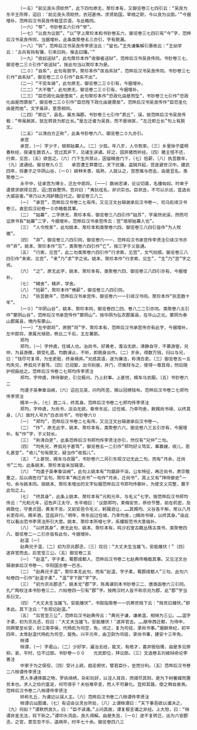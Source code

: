 <!-- { "loadSidebar": true } -->
      　　〔一五〕“前见良头须皎然”，此下四句原无，聚珍本有，又御览卷三七四引云：“吴良为东平王所荐，诏曰：‘前见良头须皎然，衣冠甚伟，求贤助国，宰相之职，今以良为议郎。’”今据增补。范晔后汉书吴良传载显宗语，与此略同。
      　　〔一六〕“荐”，书钞卷五六引作“举”。
      　　〔一七〕“以良为议郎”，“以”字上聚珍本和书钞卷五六、御览卷三七四引有“今”字，范晔后汉书吴良传同，当据增补。此条类聚卷五三亦引，字有脱漏。
      　　〔一八〕“钩”，范晔后汉书吴良传李贤注云：“留也。”王先谦集解引惠栋云：“王幼学云：‘古兵有钩有镶，引来曰钩，推去曰镶。’”
      　　〔一九〕“收奴送狱”，此句聚珍本作“收御者送狱”，范晔后汉书吴良传同。书钞卷三七、御览卷二三０引作“收送狱”。按此句当以聚珍本为是。
      　　〔二０〕“自系”，此句有脱字。聚珍本作“匡自系狱”，范晔后汉书吴良传同。书钞卷三七引作“自系狱”，御览卷二三０引作“自系不出”。
      　　〔二一〕“干突车骑”，此句原无，御览卷二三０引有，今据增补。
      　　〔二二〕“大不敬”，此句原无，御览卷二三０引有，今据增补。
      　　〔二三〕“臣恐政化由是堕矣”，此句聚珍本作“恐政化由是而坠”，书钞卷三七引作“恐政化由是而隳矣”，御览卷二三０引作“臣恐陛下政化由是隳矣”。范晔后汉书吴良传作“臣恐圣化由是而弛”。文字虽异，意思相同。
      　　〔二四〕“即丘”，县名，属东海郡。书钞卷三七引作“昴丘”，误。按范晔后汉书吴良传载：“帝虽赦匡，犹左转良为即丘长。”是左迁者为吴良，而不是徐匡，“左迁即丘长”句上有脱文。
      　　〔二五〕“以清白方正称”，此条书钞卷六八、御览卷二０九亦引。
      　　承宫
      　　承宫，〔一〕字少子，琅邪姑幕人。〔二〕少孤，年八岁，人令牧豕。〔三〕乡里徐子盛明春秋经，授诸生数百人。宫过其庐下，见诸生讲诵，好之，因弃猪而听经。〔四〕猪主怪不还，行索，见宫，〔五〕欲笞之。〔六〕门下生共禁止，因留精舍门下，〔七〕拾薪，〔八〕执苦数年，〔九〕遂通经。御览卷九０三　　承宫遭王莽篡位，天下扰攘，盗贼并起，宫遂避世汉中。建武四年，将妻子之华阴山谷，〔一０〕耕种禾黍，临熟，人就认之，宫悉推与而去，由是显名。类聚卷二一
      　　永平中，征承宫为博士，迁左中郎将。〔一一〕数纳忠谏，论议切直，名播匈奴。时单于遣使求欲得见宫，诏□宫自整饰。宫对曰：“夷狄炫名，非识实也。臣状丑，不可以示远，宜选长大威容者。”帝乃以大鸿胪魏应代之。御览卷三八二
      　　〔一〕　“承宫”，范晔后汉书卷二七有传。又见汪文台辑谢承后汉书卷一、司马彪续汉书卷三。袁宏后汉纪卷一０亦略载其事。
      　　〔二〕　“姑幕”，二字原无，聚珍本有，御览卷三八四引作“姑苏”，字虽然讹误，然而可证原书有“姑幕”二字，今据增补。范晔后汉书承宫传云：宫“琅邪姑幕人也”。
      　　〔三〕　“人令牧豕”，此句姚本、聚珍本和类聚卷六四、御览卷三八四引皆作“为人牧猪”。
      　　〔四〕　“弃”，御览卷三八四引同，御览卷六一一、范晔后汉书承宫传李贤注引续汉书亦作“弃”。姚本、聚珍本作“忘”，类聚卷六四引作“亡”。按三字于义皆通。
      　　〔五〕　“行索，见宫”，此二句类聚卷六四引作“行求索，见宫”，文气较顺。御览卷三八四引作“来索，见宫”，“来”乃“求”字之讹。姚本、聚珍本作“行求索，见生”，“生”乃“宫”字之讹。
      　　〔六〕　“之”，原无此字，姚本、聚珍本有，类聚卷六四、御览卷三八四引亦有，今据增补。
      　　〔七〕　“精舍”，精庐，学舍。
      　　〔八〕　“拾薪”，聚珍本作“樵薪”，御览卷三八四引同。
      　　〔九〕　“执苦数年”，范晔后汉书承宫传、御览卷六一一引续汉书同。聚珍本作“执苦数十年”。
      　　〔一０〕“华阴山谷”，姚本、聚珍本同，御览卷四二四、卷八二二引亦同。类聚卷八五引作“蒙阴山谷”，范晔后汉书承宫传作“蒙阴山”。按华阴为弘农郡属县，在华山之北。蒙阴为泰山郡属县，境内有蒙山。
      　　〔一一〕“左中郎将”，原脱“将”字，聚珍本有，范晔后汉书承宫传亦有此字，今据增补。左中郎将，隶属光禄勋，秩比二千石，主左署郎。
      　　郑均
      　　郑均，〔一〕字仲虞，任城人也。治尚书，好黄老，澹泊无欲，清静自守，不慕游宦。兄仲，为县游徼，颇受礼遗。均数谏止，不听，即脱身出作。〔二〕岁余，得数万钱，归以与兄，曰：“钱尽可复得，为坐吏赃，终身捐弃。”兄感其语，遂为廉洁，称清白吏。〔三〕御览卷五一五　　均失兄，养孤兄子甚笃，〔四〕已冠娶，出令别居，并门，尽推财与之，使得一尊其母，然后随护视振给之。范晔后汉书卷二七郑均传李贤注
      　　郑均，字仲虞，拜侍御史，引见极问，乃上封事。上甚悦，赐车马衣服。〔五〕书钞卷六二
      　　均遣子英奉章诣阙，〔六〕诏召见英，问均所苦，赐以冠帻钱布。范晔后汉书卷二七郑均传李贤注
      　　赐羊一头，〔七〕酒二斗，终其身。范晔后汉书卷二七郑均传李贤注
      　　郑均，字仲虞，为尚书，淡泊无欲。章帝东巡，过任城，乃幸均舍，敕赐尚书禄，以终其身，〔八〕故时人号为“白衣尚书”。书钞卷六０
      　　〔一〕　“郑均”，范晔后汉书卷二七有传。又见汪文台辑谢承后汉书卷一。
      　　〔二〕　“作”，原无此字，姚本、聚珍本有，类聚卷六六、御览卷八三五引亦有，今据增补。有“作”字，于义较长。
      　　〔三〕　“称清白吏”，此条范晔后汉书郑均传李贤注亦引，然仅有“兄仲”二句。
      　　〔四〕　“均失兄，养孤兄子甚笃”，御览卷五一二引作“郑均好义笃实，事寡嫂，收儿，恩礼甚至”。“收儿”句有脱文，疑当作“收孤儿”。
      　　〔五〕　“上甚悦，赐车马衣服”，书钞卷六二另引东观汉记无此二句，而有“月余，迁尚书”二句。此条姚本、聚珍本皆未加辑录。
      　　〔六〕　“均遣子英奉章诣阙”，此句上姚本有“均屡辟不诣，公车特征，再迁尚书，肃宗敬重之，后以病告归”五句，聚珍本“再迁尚书”一句作“月余，迁尚书”，其上又有“拜侍御史”一句，余与姚本同。按姚本、聚珍本增出的文字似据范晔后汉书郑均传删补，为使文义完整，置于此句之上。
      　　〔七〕　“终其身”，此条上姚本、聚珍本有“元和元年，与毛义”七字。按范晔后汉书郑均传云：“元和元年，诏告庐江太守、东平相曰：‘议郎郑均，束脩安贫，恭俭节整，前在机密，及病致仕，守善贞固，黄发不怠。又前安邑令毛义，躬履逊让，……其赐均、义谷各千斛，常以八月长吏存问，赐羊酒，显兹异行。’明年，帝东巡过任城，乃幸均舍，□赐尚书禄，以终其身。”由此可以看出范书李贤注所引大意。姚本、聚珍本所增七字，系撮取范书大意缀补。
      　　〔八〕　“以终其身”，原无此句，姚本、聚珍本有，鸣沙石室古籍丛残古类书、类聚卷四八、御览卷二一二引亦皆有此句，今据增补。
      　　赵温〔一〕
      　　赵典兄子温，〔二〕初为京兆郡丞，〔三〕叹曰：“大丈夫生当雄飞，安能雌伏！”〔四〕遂弃官而去。后官至三公。〔五〕御览卷二五
      　　〔一〕　“赵温”，字子柔，蜀郡成都人，范晔后汉书卷二七赵典传略载其事。又见汪文台辑谢承后汉书卷一、华阳国志卷一巴志。
      　　〔二〕　“赵典兄子温”，聚珍本无此句，而有“赵温，字子柔，蜀郡成都人”三句。此句六帖卷四一引作“赵温子柔”，“温”字下脱“字”字。
      　　〔三〕　“初为京兆郡丞”，姚本无“郡”字，陈禹谟刻本书钞卷三二、唐类函卷六三引同。孔广陶校注本书钞卷三二、六帖卷四一引有“郡”字。按两汉时人皆不称京兆为郡，此“郡”字当系衍文。
      　　〔四〕　“大丈夫生当雄飞，安能雌伏”，书叙指南卷一一饥寒贫贱下云：“贱贫曰雌伏。”即本此。其下注云：“东观记赵温。”
      　　〔五〕　“后官至三公”，范晔后汉书赵典传云：“典兄子谦，谦弟温，相继为三公。……温字子柔，初为京兆丞，叹曰：‘大丈夫当雄飞，安能雌伏！’遂弃官去。……献帝西迁都，为侍中，同舆辇至长安，封江南亭侯，代杨彪为司空，免，顷之，复为司徒，录尚书事。”据献帝纪，初平四年，太常赵温代杨彪为司空，旋免。兴平元年，由卫尉为司徒，录尚书事，建安十三年免。
      　　桓谭
      　　桓谭，〔一〕字君山，〔二〕少好学，遍治五经，能文，有绝才，喜非毁俗儒，由是多见排抑。哀、平时，位不过郎。书钞卷一００　　光武即位，拜议郎。〔三〕文选卷五刘峻辩命论李善注
      　　中家子为之保役，〔四〕受计上疏，趋走俯伏，譬若臣仆，坐而分利。〔五〕范晔后汉书卷二八桓谭传李贤注
      　　贾人多通侈靡之物，罗纨绮绣，杂彩玩好，以淫人耳目，而竭尽其财。是为下树奢媒而置贫本也。求人之俭约富足，何可得乎？夫俗难卒变，而人不可暴化。宜抑其路，使之稍自衰焉。范晔后汉书卷二八桓谭传李贤注
      　　矫称孔丘，为谶记以误人主。〔六〕范晔后汉书卷二八桓谭传李贤注
      　　桓谭讥讪图谶，〔七〕有诏会议灵台所处，〔八〕上谓桓谭曰：“天下事吾欲以谶决之，〔九〕何如？”谭默然良久，曰：“臣不读谶。”上问其故，谭复极言谶之非经。上大怒，曰：“桓谭非圣无法，将下斩之。”谭叩头流血，良久得解。由是失旨，〔一０〕遂不复转迁，出为六安郡丞。之官，意忽忽不乐，道病卒，时年七十余。御览卷四八三
